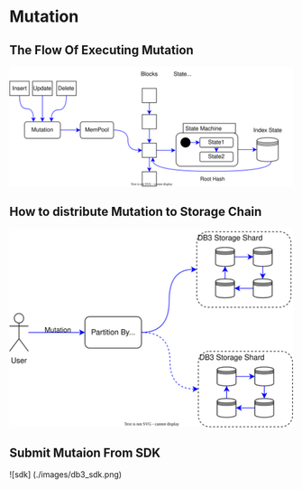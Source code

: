 # Mutation

## The Flow Of Executing Mutation
![mutation](./images/db3-mutaion.svg)

## How to distribute Mutation to Storage Chain

![sharding](./images/db3-sharding.svg)

## Submit Mutaion From SDK

![sdk] (./images/db3_sdk.png)
